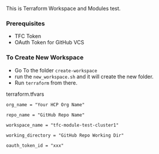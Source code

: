 This is Terraform Workspace and Modules test.

### Prerequisites 
- TFC Token
- OAuth Token for GitHub VCS

### To Create New Workspace
- Go To the folder `create-workspace`
- run the `new_workspace.sh` and it will create the new folder.
- Run `terraform` from there.

terraform.tfvars
```
org_name = "Your HCP Org Name"

repo_name = "GitHub Repo Name"

workspace_name = "tfc-module-test-cluster1"

working_directory = "GitHub Repo Working Dir"

oauth_token_id = "xxx"
```
